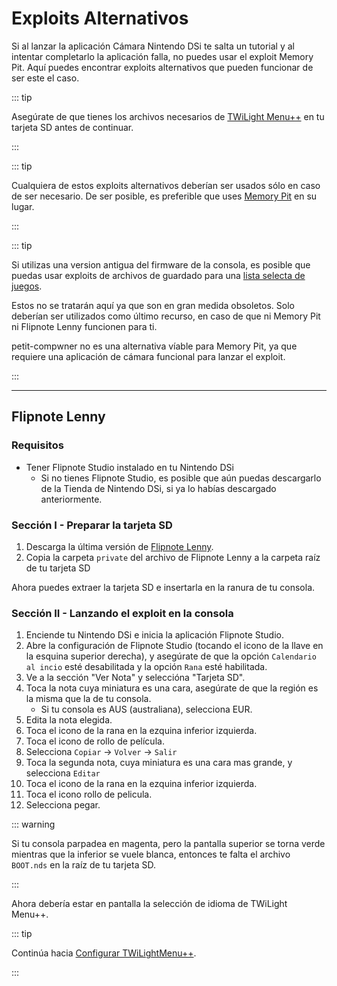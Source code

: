 ---
---

# Exploits Alternativos

Si al lanzar la aplicación Cámara Nintendo DSi te salta un tutorial y al intentar completarlo la aplicación falla, no puedes usar el exploit Memory Pit. Aquí puedes encontrar exploits alternativos que pueden funcionar de ser este el caso.

::: tip

Asegúrate de que tienes los archivos necesarios de [TWiLight Menu++](launching-the-exploit.html#twilight-menu) en tu tarjeta SD antes de continuar.

:::

::: tip

Cualquiera de estos exploits alternativos deberían ser usados sólo en caso de ser necesario. De ser posible, es preferible que uses [Memory Pit](launching-the-exploit) en su lugar.

:::

::: tip

Si utilizas una version antigua del firmware de la consola, es posible que puedas usar exploits de archivos de guardado para una [lista selecta de juegos](https://dsibrew.org/wiki/DSi_exploits#DSiWare(True_DSi-Mode)_Exploits).

Estos no se tratarán aquí ya que son en gran medida obsoletos. Solo deberían ser utilizados como último recurso, en caso de que ni Memory Pit ni Flipnote Lenny funcionen para ti.

petit-compwner no es una alternativa víable para Memory Pit, ya que requiere una aplicación de cámara funcional para lanzar el exploit.

:::

***

## Flipnote Lenny
### Requisitos
- Tener Flipnote Studio instalado en tu Nintendo DSi
   - Si no tienes Flipnote Studio, es posible que aún puedas descargarlo de la Tienda de Nintendo DSi, si ya lo habías descargado anteriormente.

### Sección I - Preparar la tarjeta SD
1. Descarga la última versión de [Flipnote Lenny](https://davejmurphy.com/%CD%A1-%CD%9C%CA%96-%CD%A1/).
1. Copia la carpeta `private` del archivo de Flipnote Lenny a la carpeta raíz de tu tarjeta SD

Ahora puedes extraer la tarjeta SD e insertarla en la ranura de tu consola.

### Sección II - Lanzando el exploit en la consola

1. Enciende tu Nintendo DSi e inicia la aplicación Flipnote Studio.
1. Abre la configuración de Flipnote Studio (tocando el icono de la llave en la esquina superior derecha), y asegúrate de que la opción `Calendario al incio` esté desabilitada y la opción `Rana` esté habilitada.
1. Ve a la sección "Ver Nota" y seleccióna "Tarjeta SD".
1. Toca la nota cuya miniatura es una cara, asegúrate de que la región es la misma que la de tu consola.
   - Si tu consola es AUS (australiana), selecciona EUR.
1. Edita la nota elegida.
1. Toca el icono de la rana en la ezquina inferior izquierda.
1. Toca el icono de rollo de película.
1. Selecciona `Copiar` -> `Volver` -> `Salir`
1. Toca la segunda nota, cuya miniatura es una cara mas grande, y selecciona `Editar`
1. Toca el icono de la rana en la ezquina inferior izquierda.
1. Toca el icono rollo de pelicula.
1. Selecciona pegar.

::: warning

Si tu consola parpadea en magenta, pero la pantalla superior se torna verde mientras que la inferior se vuele blanca, entonces te falta el archivo `BOOT.nds` en la raíz de tu tarjeta SD.

:::

Ahora debería estar en pantalla la selección de idioma de TWiLight Menu++.

::: tip

Continúa hacia [Configurar TWiLightMenu++](launching-the-exploit.html#section-iii-configuring-twilight-menu).

:::
